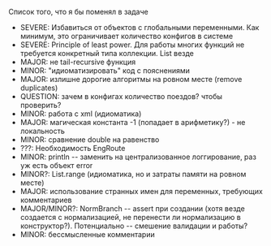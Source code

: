 Список того, что я бы поменял в задаче

- SEVERE: Избавиться от объектов с глобальными переменными. Как минимум, это ограничивает количество конфигов в системе
- SEVERE: Principle of least power. Для работы многих функций не требуется конкретный типа коллекции. List
везде
- MAJOR: не tail-recursive функция
- MINOR: "идиоматизировать" код с пояснениями
- MAJOR: излишне дорогие алгоритмы на ровном месте (remove duplicates)
- QUESTION: зачем в конфигах количество поездов? чтобы проверить? 
- MINOR: работа с xml (идиоматика)
- MAJOR: магическая константа -1 (попадает в арифметику?) - не локальность
- MINOR: сравнение double на равенство
- ???: Необходимость EngRoute
- MINOR: println -- заменить на централизованное логгирование, раз уж есть объект error
- MINOR?: List.range (идиоматика, но и затраты памяти на ровном месте)
- MAJOR: использование странных имен для переменных, требующих комментариев
- MAJOR/MINOR?: NormBranch -- assert при создании (хотя везде создается с нормализацией, не перенести
ли нормализацию в конструктор?). Потенциально -- смешение валидации и работы? 
- MINOR: бессмысленные комментарии

